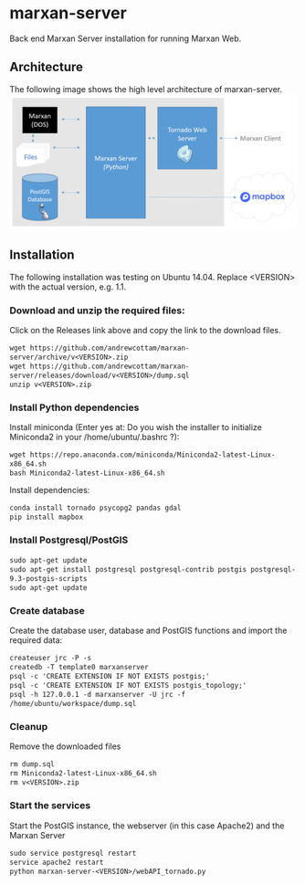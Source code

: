 # marxan-server
Back end Marxan Server installation for running Marxan Web. 

## Architecture
The following image shows the high level architecture of marxan-server. 
![marxan-server architecture](architecture.png)  

## Installation
The following installation was testing on Ubuntu 14.04. Replace \<VERSION> with the actual version, e.g. 1.1.  
### Download and unzip the required files:  
Click on the Releases link above and copy the link to the download files.  
```
wget https://github.com/andrewcottam/marxan-server/archive/v<VERSION>.zip    
wget https://github.com/andrewcottam/marxan-server/releases/download/v<VERSION>/dump.sql  
unzip v<VERSION>.zip   
```
### Install Python dependencies
Install miniconda (Enter yes at: Do you wish the installer to initialize Miniconda2 in your /home/ubuntu/.bashrc ?):  
```
wget https://repo.anaconda.com/miniconda/Miniconda2-latest-Linux-x86_64.sh  
bash Miniconda2-latest-Linux-x86_64.sh  
```  
Install dependencies:  
```  
conda install tornado psycopg2 pandas gdal  
pip install mapbox  
```  
### Install Postgresql/PostGIS
```
sudo apt-get update  
sudo apt-get install postgresql postgresql-contrib postgis postgresql-9.3-postgis-scripts  
sudo apt-get update  
```
### Create database  
Create the database user, database and PostGIS functions and import the required data:
```  
createuser jrc -P -s  
createdb -T template0 marxanserver  
psql -c 'CREATE EXTENSION IF NOT EXISTS postgis;'   
psql -c 'CREATE EXTENSION IF NOT EXISTS postgis_topology;'  
psql -h 127.0.0.1 -d marxanserver -U jrc -f /home/ubuntu/workspace/dump.sql  
```
### Cleanup
Remove the downloaded files  
```
rm dump.sql   
rm Miniconda2-latest-Linux-x86_64.sh   
rm v<VERSION>.zip  
```
### Start the services
Start the PostGIS instance, the webserver (in this case Apache2) and the Marxan Server  
```
sudo service postgresql restart  
service apache2 restart
python marxan-server-<VERSION>/webAPI_tornado.py  
```
